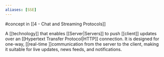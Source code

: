 ```yaml
---
aliases: [SSE]
---
```


#concept in [[4 - Chat and Streaming Protocols]]

A [[technology]] that enables [[Server|Servers]] to push [[client]] updates over an [[Hypertext Transfer Protocol|HTTP]] connection. It is designed for one-way, [[real-time ]]communication from the server to the client, making it suitable for live updates, news feeds, and notifications.
